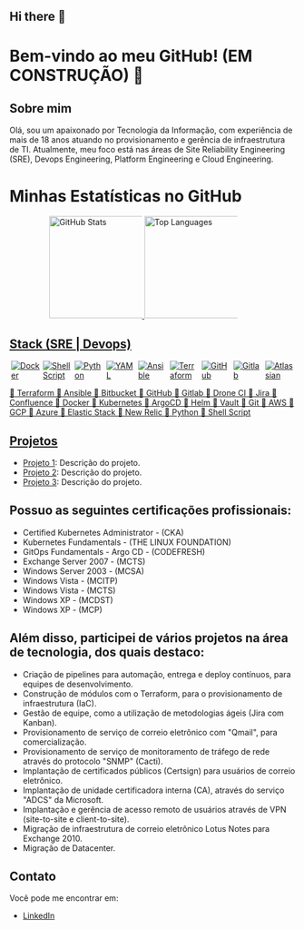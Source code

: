 ## Hi there 👋

<!--
**Tiago-TSG/tiago-tsg** is a ✨ _special_ ✨ repository because its `README.md` (this file) appears on your GitHub profile.

Here are some ideas to get you started:

- 🔭 I’m currently working on ...
- 🌱 I’m currently learning ...
- 👯 I’m looking to collaborate on ...
- 🤔 I’m looking for help with ...
- 💬 Ask me about ...
- 📫 How to reach me: ...
- 😄 Pronouns: ...
- ⚡ Fun fact: ...
-->

# Bem-vindo ao meu GitHub! (EM CONSTRUÇÃO) 🚧

## Sobre mim
    
Olá, sou um apaixonado por Tecnologia da Informação, com experiência de mais de 18 anos atuando no provisionamento e gerência de infraestrutura de TI. Atualmente, meu foco está nas áreas de Site Reliability Engineering (SRE), Devops Engineering, Platform Engineering e Cloud Engineering.

# Minhas Estatísticas no GitHub

<div style="display: flex; align-items: center; justify-content: space-around;">
  <a href="https://github.com/Tiago-TSG">
  <img height="180em" src="https://github-readme-stats.vercel.app/api?username=tiago-tsg&show_icons=true&theme=radical" alt="GitHub Stats" style="max-width: 45%;" />
  <img height="180em" src="https://github-readme-stats.vercel.app/api/top-langs/?username=tiago-tsg&layout=compact&theme=radical" alt="Top Languages" style="max-width: 45%;" />
</div>

## Stack (SRE | Devops)

<div style="display: flex; align-items: center; justify-content: space-around;">

  <img src="https://img.icons8.com/color/48/000000/docker.png" alt="Docker" style="max-width: 10%;" />
  <img src="https://img.icons8.com/color/48/000000/console.png" alt="Shell Script" style="max-width: 10%;" />
  <img src="https://img.icons8.com/color/48/000000/python.png" alt="Python" style="max-width: 10%;" />
  <img src="https://img.icons8.com/color/48/000000/kubernetes.png" alt="YAML" style="max-width: 10%;" />
  <img src="https://img.icons8.com/color/48/000000/ansible.png" alt="Ansible" style="max-width: 10%;" />
  <img src="https://img.icons8.com/color/48/000000/terraform.png" alt="Terraform" style="max-width: 10%;" />
  <img src="https://img.icons8.com/color/48/000000/github.png" alt="GitHub" style="max-width: 10%;" />
  <img src="https://img.icons8.com/color/48/000000/gitlab.png" alt="Gitlab" style="max-width: 10%;" />
  <img src="https://img.icons8.com/color/48/000000/atlassian.png" alt="Atlassian" style="max-width: 10%;" />
</div>

🔹 Terraform
🔹 Ansible
🔹 Bitbucket 
🔹 GitHub
🔹 Gitlab
🔹 Drone CI 
🔹 Jira
🔹 Confluence
🔹 Docker
🔹 Kubernetes
🔹 ArgoCD 
🔹 Helm
🔹 Vault
🔹 Git
🔹 AWS
🔹 GCP
🔹 Azure
🔹 Elastic Stack
🔹 New Relic
🔹 Python
🔹 Shell Script

## Projetos
- [Projeto 1](https://github.com/seu-usuario/projeto1): Descrição do projeto.
- [Projeto 2](https://github.com/seu-usuario/projeto2): Descrição do projeto.
- [Projeto 3](https://github.com/seu-usuario/projeto3): Descrição do projeto.

## Possuo as seguintes certificações profissionais:

- Certified Kubernetes Administrator - (CKA)
- Kubernetes Fundamentals - (THE LINUX FOUNDATION)
- GitOps Fundamentals - Argo CD - (CODEFRESH)
- Exchange Server 2007 - (MCTS)
- Windows Server 2003 - (MCSA)
- Windows Vista - (MCITP)
- Windows Vista - (MCTS)
- Windows XP - (MCDST)
- Windows XP - (MCP)

## Além disso, participei de vários projetos na área de tecnologia, dos quais destaco:

- Criação de pipelines para automação, entrega e deploy contínuos, para equipes de desenvolvimento.
- Construção de módulos com o Terraform, para o provisionamento de infraestrutura (IaC).
- Gestão de equipe, como a utilização de metodologias ágeis (Jira com Kanban).
- Provisionamento de serviço de correio eletrônico com "Qmail", para comercialização.
- Provisionamento de serviço de monitoramento de tráfego de rede através do protocolo "SNMP" (Cacti).
- Implantação de certificados públicos (Certsign) para usuários de correio eletrônico.
- Implantação de unidade certificadora interna (CA), através do serviço "ADCS" da Microsoft.
- Implantação e gerência de acesso remoto de usuários através de VPN (site-to-site e client-to-site).
- Migração de infraestrutura de correio eletrônico Lotus Notes para Exchange 2010.
- Migração de Datacenter.

## Contato
Você pode me encontrar em:
- [LinkedIn](https://www.linkedin.com/in/tiagotsg/)
